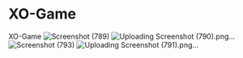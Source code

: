 # XO-Game
XO-Game
![Screenshot (789)](https://github.com/Rawan-abdelfattah/XO-Game/assets/136091053/b5d1e7cd-c053-4b7f-91a7-e17c48a905d9)
![Uploading Screenshot (790).png…]()
![Screenshot (793)](https://github.com/Rawan-abdelfattah/XO-Game/assets/136091053/080b1a73-d97c-4f82-9cf2-0ec40f5ac811)
![Uploading Screenshot (791).png…]()
